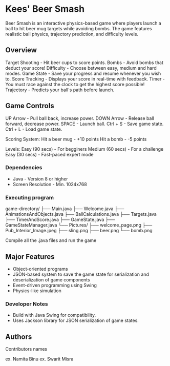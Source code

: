 # Kees' Beer Smash

Beer Smash is an interactive physics-based game where players launch a ball to hit beer mug targets while avoiding bombs. 
The game features realistic ball physics, trajectory prediction, and difficulty levels.

## Overview

Target Shooting - Hit beer cups to score points.
Bombs - Avoid bombs that deduct your score!
Difficulty - Choose between easy, medium and hard modes.
Game State - Save your progress and resume whenever you wish to.
Score Tracking - Displays your score in real-time with feedback.
Timer - You must race against the clock to get the highest score possible!
Trajectory - Predicts your ball's path before launch.

## Game Controls

UP Arrow - Pull ball back, increase power.
DOWN Arrow - Release ball forward, decrease power.
SPACE - Launch ball.
Ctrl + S - Save game state.
Ctrl + L - Load game state.

Scoring System:
Hit a beer mug - +10 points
Hit a bomb - -5 points

Levels:
Easy (90 secs) - For begginers
Medium (60 secs) - For a challenge
Easy (30 secs) - Fast-paced expert mode

### Dependencies

* Java - Version 8 or higher
* Screen Resolution - Min. 1024x768

### Executing program

game-directory/
├── Main.java
├── Welcome.java
├── AnimationsAndObjects.java
├── BallCalculations.java
├── Targets.java
├── TimerAndScore.java
├── GameState.java
├── GameStateManager.java
└── Pictures/
    ├── welcome_page.png
    ├── Pub_Interior_Image.jpeg
    ├── sling.png
    ├── beer.png
    └── bomb.png

Compile all the .java files and run the game

## Major Features

* Object-oriented programs
* JSON-based system to save the game state for serialization and deserialization of game components
* Event-driven programming using Swing
* Physics-like simulation

### Developer Notes

* Build with Java Swing for compatibility.
* Uses Jackson library for JSON serialization of game states.

## Authors

Contributors names

ex. Namita Binu
ex. Swarit Misra
